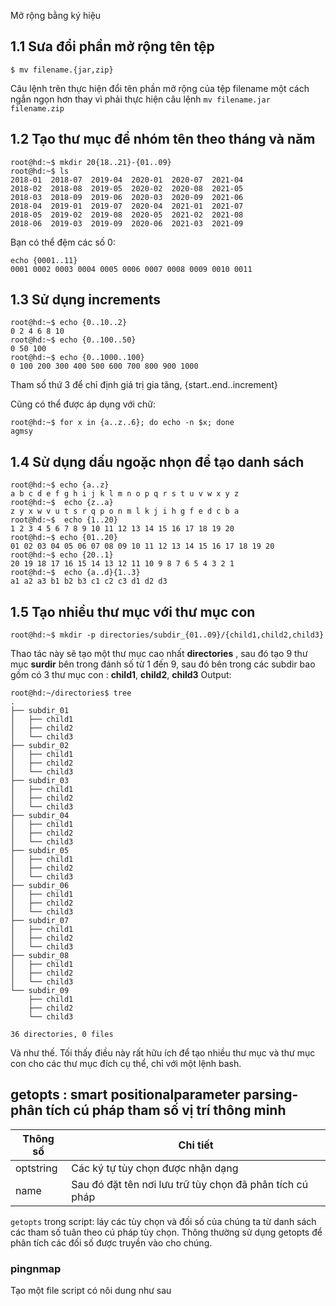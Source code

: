 Mở rộng bằng ký hiệu
## 1.1 Sưa đổi phần mở rộng tên tệp
```
$ mv filename.{jar,zip}
```
Câu lệnh trên thực hiện đổi tên phần mở rộng của tệp filename một cách ngắn ngọn hơn thay vì phải thực hiện câu lệnh `mv filename.jar filename.zip`

## 1.2 Tạo thư mục để nhóm tên theo tháng và năm
```
root@hd:~$ mkdir 20{18..21}-{01..09}
root@hd:~$ ls
2018-01  2018-07  2019-04  2020-01  2020-07  2021-04
2018-02  2018-08  2019-05  2020-02  2020-08  2021-05
2018-03  2018-09  2019-06  2020-03  2020-09  2021-06
2018-04  2019-01  2019-07  2020-04  2021-01  2021-07
2018-05  2019-02  2019-08  2020-05  2021-02  2021-08
2018-06  2019-03  2019-09  2020-06  2021-03  2021-09
```

Bạn có thể đệm các số 0:
```
echo {0001..11}
0001 0002 0003 0004 0005 0006 0007 0008 0009 0010 0011
```
## 1.3 Sử dụng increments
```
root@hd:~$ echo {0..10..2}
0 2 4 6 8 10
root@hd:~$ echo {0..100..50}
0 50 100
root@hd:~$ echo {0..1000..100}
0 100 200 300 400 500 600 700 800 900 1000
```
Tham số thứ 3 để chỉ định giá trị gia tăng, {start..end..increment}

Cũng có thể được áp dụng với chữ:
```
root@hd:~$ for x in {a..z..6}; do echo -n $x; done
agmsy 
```
## 1.4 Sử dụng dấu ngoặc nhọn để tạo danh sách
```
root@hd:~$ echo {a..z}
a b c d e f g h i j k l m n o p q r s t u v w x y z
root@hd:~$  echo {z..a}
z y x w v u t s r q p o n m l k j i h g f e d c b a
root@hd:~$  echo {1..20}
1 2 3 4 5 6 7 8 9 10 11 12 13 14 15 16 17 18 19 20
root@hd:~$ echo {01..20}
01 02 03 04 05 06 07 08 09 10 11 12 13 14 15 16 17 18 19 20
root@hd:~$ echo {20..1}
20 19 18 17 16 15 14 13 12 11 10 9 8 7 6 5 4 3 2 1
root@hd:~$  echo {a..d}{1..3}
a1 a2 a3 b1 b2 b3 c1 c2 c3 d1 d2 d3
```
## 1.5 Tạo nhiều thư mục với thư mục con
```
root@hd:~$ mkdir -p directories/subdir_{01..09}/{child1,child2,child3}
```
Thao tác này sẽ tạo một thư mục cao nhất **directories** , sau đó tạo 9 thư mục **surdir** bên trong đánh số từ 1 đến 9, sau đó bên trong các subdir bao gồm có 3 thư mục con : **child1**, **child2**, **child3** 
Output:
```
root@hd:~/directories$ tree
.
├── subdir_01
│   ├── child1
│   ├── child2
│   └── child3
├── subdir_02
│   ├── child1
│   ├── child2
│   └── child3
├── subdir_03
│   ├── child1
│   ├── child2
│   └── child3
├── subdir_04
│   ├── child1
│   ├── child2
│   └── child3
├── subdir_05
│   ├── child1
│   ├── child2
│   └── child3
├── subdir_06
│   ├── child1
│   ├── child2
│   └── child3
├── subdir_07
│   ├── child1
│   ├── child2
│   └── child3
├── subdir_08
│   ├── child1
│   ├── child2
│   └── child3
└── subdir_09
    ├── child1
    ├── child2
    └── child3

36 directories, 0 files
```
Và như thế. Tối thấy điều này rất hữu ích để tạo nhiều thư mục và thư mục con cho các thư mục đích cụ thể, chỉ với một lệnh bash. 
## getopts : smart positionalparameter parsing- phân tích cú pháp tham số vị trí thông minh
|Thông số|Chi tiết|
|-|-|
|optstring|Các ký tự tùy chọn được nhận dạng|
|name|Sau đó đặt tên nơi lưu trữ tùy chọn đã phân tích cú pháp|

`getopts` trong script: láy các tùy chọn và đối số của chúng ta từ danh sách các tham số tuân theo cú pháp tùy chọn. Thông thường sử dụng getopts để phân tích các đối số được truyền vào cho chúng.
### pingnmap
Tạo một file script có nôi dung như sau
```

```
